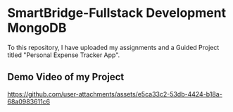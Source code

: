 # SmartBridge-Fullstack Development MongoDB

To this repository, I have uploaded my assignments and a Guided Project titled "Personal Expense Tracker App".

## Demo Video of my Project



https://github.com/user-attachments/assets/e5ca33c2-53db-4424-b18a-68a0983611c6

